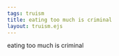```yaml
---
tags: truism
title: eating too much is criminal
layout: truism.ejs
---
```


eating too much is criminal